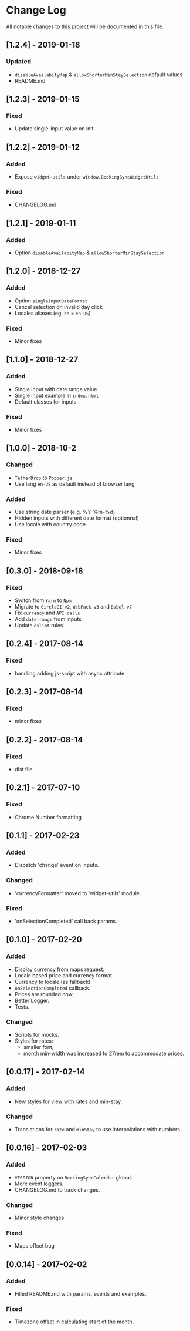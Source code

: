 # Change Log
All notable changes to this project will be documented in this file.

## [1.2.4] - 2019-01-18
### Updated
- `disableAvailabityMap` & `allowShorterMinStaySelection` default values
- README.md

## [1.2.3] - 2019-01-15
### Fixed
- Update single-input value on init

## [1.2.2] - 2019-01-12
### Added
- Expose `widget-utils` under `window.BookingSyncWidgetUtils`
### Fixed
- CHANGELOG.md

## [1.2.1] - 2019-01-11
### Added
- Option `disableAvailabityMap` & `allowShorterMinStaySelection`

## [1.2.0] - 2018-12-27
### Added
- Option `singleInputDateFormat`
- Cancel selection on invalid day click
- Locales aliases (eg: `en` = `en-US`)
### Fixed
- Minor fixes

## [1.1.0] - 2018-12-27
### Added
- Single input with date range value
- Single input example in `index.html`
- Default classes for inputs
### Fixed
- Minor fixes

## [1.0.0] - 2018-10-2
### Changed
- `TetherDrop` to `Popper.js`
- Use lang `en-US` as default instead of browser lang
### Added
- Use string date parser (e.g. %Y-%m-%d)
- Hidden inputs with different date format (optionnal)
- Use locale with country code
### Fixed
- Minor fixes

## [0.3.0] - 2018-09-18
### Fixed
- Switch from `Yarn` to `Npm`
- Migrate to `CircleCI v2`, `WebPack v3` and `Babel v7`
- Fix `currency` and `API calls`
- Add `date-range` from inputs
- Update `eslint` rules

## [0.2.4] - 2017-08-14
### Fixed
- handling adding js-script with async attribute

## [0.2.3] - 2017-08-14
### Fixed
- minor fixes

## [0.2.2] - 2017-08-14
### Fixed
- dist file

## [0.2.1] - 2017-07-10
### Fixed
- Chrome Number formatting

## [0.1.1] - 2017-02-23
### Added
- Dispatch 'change' event on inputs.

### Changed
- 'currencyFormatter' moved to 'widget-utils' module.
### Fixed
- 'onSelectionCompleted' call back params.

## [0.1.0] - 2017-02-20
### Added
- Display currency from maps request.
- Locale based price and currency format.
- Currency to locale (as fallback).
- `onSelectionCompleted` callback.
- Prices are rounded now.
- Better Logger.
- Tests.

### Changed
- Scripts for mocks.
- Styles for rates: 
  - smaller font,
  - month min-width was increased to 27rem to accommodate prices.

## [0.0.17] - 2017-02-14
### Added
- New styles for view with rates and min-stay.

### Changed
- Translations for `rate` and `minStay` to use interpolations with numbers.

## [0.0.16] - 2017-02-03
### Added
- `VERSION` property on `BookingSyncCalendar` global.
- More event loggers.
- CHANGELOG.md to track changes.

### Changed
- Minor style changes

### Fixed
- Maps offset bug

## [0.0.14] - 2017-02-02
### Added
- Filled README.md with params, events and examples.

### Fixed
- Timezone offset in calculating start of the month.

